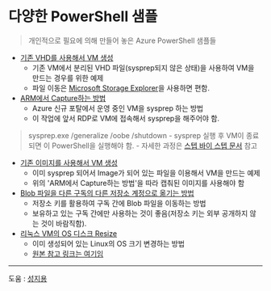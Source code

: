 # 다양한 PowerShell 샘플

>개인적으로 필요에 의해 만들어 놓은 Azure PowerShell 샘플들

- [기존 VHD를 사용해서 VM 생성](https://github.com/taeyo/TaeyoAzurePowerShell/blob/master/%EA%B8%B0%EC%A1%B4%20VHD%EB%A5%BC%20%EC%82%AC%EC%9A%A9%ED%95%B4%EC%84%9C%20VM%20%EC%83%9D%EC%84%B1.ps1)
    - 기존 VM에서 분리된 VHD 파일(sysprep되지 않은 상태)을 사용하여 VM을 만드는 경우를 위한 예제
    - 파일 이동은 [Microsoft Storage Explorer](http://storageexplorer.com/)을 사용하면 편함.
- [ARM에서 Capture하는 방법](https://github.com/taeyo/TaeyoAzurePowerShell/blob/master/ARM%EC%97%90%EC%84%9C%20Capture%ED%95%98%EB%8A%94%20%EB%B0%A9%EB%B2%95.ps1)
    - Azure 신규 포탈에서 운영 중인 VM을 sysprep 하는 방법
    - 이 작업에 앞서 RDP로 VM에 접속해서 sysprep을 해주어야 함.
> sysprep.exe /generalize /oobe /shutdown
    - sysprep 실행 후 VM이 종료되면 이 PowerShell을 실행해야 함. 
    - 자세한 과정은 [스텝 바이 스텝 문서](https://azure.microsoft.com/ko-kr/documentation/articles/virtual-machines-windows-capture-image/) 참고
- [기존 이미지를 사용해서 VM 생성](https://github.com/taeyo/TaeyoAzurePowerShell/blob/master/%EA%B8%B0%EC%A1%B4%20%EC%9D%B4%EB%AF%B8%EC%A7%80%EB%A5%BC%20%EC%82%AC%EC%9A%A9%ED%95%B4%EC%84%9C%20VM%20%EC%83%9D%EC%84%B1.ps1)
    - 이미 sysprep 되어서 Image가 되어 있는 파일을 이용해서 VM을 만드는 예제
    - 위의 'ARM에서 Capture하는 방법'을 따라 캡춰된 이미지를 사용해야 함
- [Blob 파일을 다른 구독의 다른 저장소 계정으로 옮기는 방법](https://github.com/taeyo/TaeyoAzurePowerShell/blob/master/Blob%20%ED%8C%8C%EC%9D%BC%EC%9D%84%20%EB%8B%A4%EB%A5%B8%20%EA%B5%AC%EB%8F%85%EC%9D%98%20%EB%8B%A4%EB%A5%B8%20%EC%A0%80%EC%9E%A5%EC%86%8C%EA%B3%84%EC%A0%95%EC%9C%BC%EB%A1%9C%20%EC%98%AE%EA%B8%B0%EB%8A%94%20%EB%B0%A9%EB%B2%95.ps1)
    - 저장소 키를 활용하여 구독 간에 Blob 파일을 이동하는 방법
    - 보유하고 있는 구독 간에만 사용하는 것이 좋음(저장소 키는 외부 공개하지 않는 것이 바람직함).
- [리눅스 VM의 OS 디스크 Resize](https://github.com/taeyo/TaeyoAzurePowerShell/blob/master/%EB%A6%AC%EB%88%85%EC%8A%A4%20VM%EC%9D%98%20OS%20%EB%94%94%EC%8A%A4%ED%81%AC%20Resize.ps1)
    - 이미 생성되어 있는 Linux의 OS 크기 변경하는 방법
    - [원본 참고 링크는 여기임](https://blogs.msdn.microsoft.com/cloud_solution_architect/2016/05/24/step-by-step-how-to-resize-a-linux-vm-os-disk-in-azure-arm/)
    
----
도움 : [성지용](https://github.com/jiyongseong) 